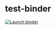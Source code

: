 # test-binder

<!-- badges: start -->
[![Launch binder](https://mybinder.org/badge_logo.svg)](https://mybinder.org/v2/gh/cugliari/test-binder/main)
<!-- badges: end -->

